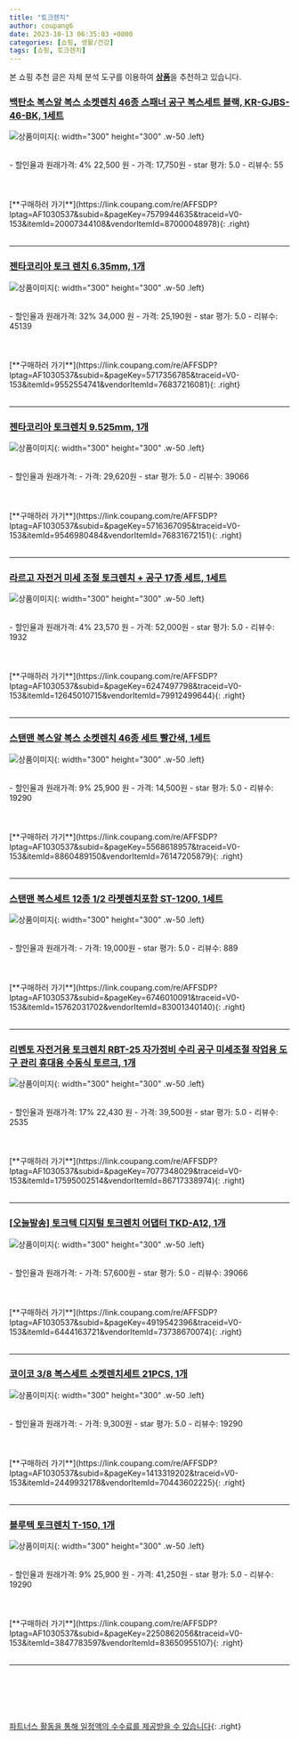 ```yaml
---
title: "토크렌치"
author: coupang6
date: 2023-10-13 06:35:03 +0800
categories: [쇼핑, 생활/건강]
tags: [쇼핑, 토크렌치]
---
```


본 쇼핑 추천 글은 자체 분석 도구를 이용하여 [**상품**](https://link.coupang.com/a/bao1ui)을 추천하고 있습니다.

### [백탄소 복스알 복스 소켓렌치 46종 스패너 공구 복스세트 블랙, KR-GJBS-46-BK, 1세트](https://link.coupang.com/re/AFFSDP?lptag=AF1030537&subid=&pageKey=7579944635&traceid=V0-153&itemId=20007344108&vendorItemId=87000048978)

![상품이미지](https://thumbnail8.coupangcdn.com/thumbnails/remote/230x230ex/image/vendor_inventory/3aba/fdd97ab49388d972825f76110b82c0c215ec6874c2981306d31a5b7d1c77.jpg){: width="300" height="300" .w-50 .left}


<br>
- 할인율과 원래가격: 4%  22,500   원
- 가격: 17,750원
- star 평가: 5.0
- 리뷰수: 55
<br>
<br>
<br>
<br>
[**구매하러 가기**](https://link.coupang.com/re/AFFSDP?lptag=AF1030537&subid=&pageKey=7579944635&traceid=V0-153&itemId=20007344108&vendorItemId=87000048978){: .right}
<br>
<br>

---

### [젠타코리아 토크 렌치 6.35mm, 1개](https://link.coupang.com/re/AFFSDP?lptag=AF1030537&subid=&pageKey=5717356785&traceid=V0-153&itemId=9552554741&vendorItemId=76837216081)

![상품이미지](https://thumbnail6.coupangcdn.com/thumbnails/remote/230x230ex/image/rs_quotation_api/qqm4r6dg/bf4e35f6d68946fcb2d03923a97c3d93.jpg){: width="300" height="300" .w-50 .left}


<br>
- 할인율과 원래가격: 32%  34,000   원
- 가격: 25,190원
- star 평가: 5.0
- 리뷰수: 45139
<br>
<br>
<br>
<br>
[**구매하러 가기**](https://link.coupang.com/re/AFFSDP?lptag=AF1030537&subid=&pageKey=5717356785&traceid=V0-153&itemId=9552554741&vendorItemId=76837216081){: .right}
<br>
<br>

---

### [젠타코리아 토크렌치 9.525mm, 1개](https://link.coupang.com/re/AFFSDP?lptag=AF1030537&subid=&pageKey=5716367095&traceid=V0-153&itemId=9546980484&vendorItemId=76831672151)

![상품이미지](https://thumbnail8.coupangcdn.com/thumbnails/remote/230x230ex/image/retail/images/2021/06/22/14/9/17055ae9-9f49-40a6-a91d-4be1c91eb549.jpg){: width="300" height="300" .w-50 .left}


<br>
- 할인율과 원래가격: 
- 가격: 29,620원
- star 평가: 5.0
- 리뷰수: 39066
<br>
<br>
<br>
<br>
[**구매하러 가기**](https://link.coupang.com/re/AFFSDP?lptag=AF1030537&subid=&pageKey=5716367095&traceid=V0-153&itemId=9546980484&vendorItemId=76831672151){: .right}
<br>
<br>

---

### [라르고 자전거 미세 조절 토크렌치 + 공구 17종 세트, 1세트](https://link.coupang.com/re/AFFSDP?lptag=AF1030537&subid=&pageKey=6247497798&traceid=V0-153&itemId=12645010715&vendorItemId=79912499644)

![상품이미지](https://thumbnail8.coupangcdn.com/thumbnails/remote/230x230ex/image/retail/images/2021/12/21/14/9/1cbe6666-1fbf-4bab-bd6e-5170d4457ae9.jpg){: width="300" height="300" .w-50 .left}


<br>
- 할인율과 원래가격: 4%  23,570   원
- 가격: 52,000원
- star 평가: 5.0
- 리뷰수: 1932
<br>
<br>
<br>
<br>
[**구매하러 가기**](https://link.coupang.com/re/AFFSDP?lptag=AF1030537&subid=&pageKey=6247497798&traceid=V0-153&itemId=12645010715&vendorItemId=79912499644){: .right}
<br>
<br>

---

### [스탠맨 복스알 복스 소켓렌치 46종 세트 빨간색, 1세트](https://link.coupang.com/re/AFFSDP?lptag=AF1030537&subid=&pageKey=5568618957&traceid=V0-153&itemId=8860489150&vendorItemId=76147205879)

![상품이미지](https://thumbnail7.coupangcdn.com/thumbnails/remote/230x230ex/image/retail/images/1107022145102502-5b99ae33-e91d-432e-bcd3-5b5d76c94d10.jpg){: width="300" height="300" .w-50 .left}


<br>
- 할인율과 원래가격: 9%  25,900   원
- 가격: 14,500원
- star 평가: 5.0
- 리뷰수: 19290
<br>
<br>
<br>
<br>
[**구매하러 가기**](https://link.coupang.com/re/AFFSDP?lptag=AF1030537&subid=&pageKey=5568618957&traceid=V0-153&itemId=8860489150&vendorItemId=76147205879){: .right}
<br>
<br>

---

### [스탠맨 복스세트 12종 1/2 라쳇렌치포함 ST-1200, 1세트](https://link.coupang.com/re/AFFSDP?lptag=AF1030537&subid=&pageKey=6746010091&traceid=V0-153&itemId=15762031702&vendorItemId=83001340140)

![상품이미지](https://thumbnail7.coupangcdn.com/thumbnails/remote/230x230ex/image/vendor_inventory/131d/a5c896723d1a1c43bbb4281d155096833863ba96a778ebbffdb35fb96797.jpg){: width="300" height="300" .w-50 .left}


<br>
- 할인율과 원래가격: 
- 가격: 19,000원
- star 평가: 5.0
- 리뷰수: 889
<br>
<br>
<br>
<br>
[**구매하러 가기**](https://link.coupang.com/re/AFFSDP?lptag=AF1030537&subid=&pageKey=6746010091&traceid=V0-153&itemId=15762031702&vendorItemId=83001340140){: .right}
<br>
<br>

---

### [리벤토 자전거용 토크렌치 RBT-25 자가정비 수리 공구 미세조절 작업용 도구 관리 휴대용 수동식 토르크, 1개](https://link.coupang.com/re/AFFSDP?lptag=AF1030537&subid=&pageKey=7077348029&traceid=V0-153&itemId=17595002514&vendorItemId=86717338974)

![상품이미지](https://thumbnail10.coupangcdn.com/thumbnails/remote/230x230ex/image/vendor_inventory/9b7c/2f0011daadb461ba66a54e06c72067be560984e9cf864f86a86e0493c27a.jpg){: width="300" height="300" .w-50 .left}


<br>
- 할인율과 원래가격: 17%  22,430   원
- 가격: 39,500원
- star 평가: 5.0
- 리뷰수: 2535
<br>
<br>
<br>
<br>
[**구매하러 가기**](https://link.coupang.com/re/AFFSDP?lptag=AF1030537&subid=&pageKey=7077348029&traceid=V0-153&itemId=17595002514&vendorItemId=86717338974){: .right}
<br>
<br>

---

### [[오늘발송] 토크텍 디지털 토크렌치 어댑터 TKD-A12, 1개](https://link.coupang.com/re/AFFSDP?lptag=AF1030537&subid=&pageKey=4919542396&traceid=V0-153&itemId=6444163721&vendorItemId=73738670074)

![상품이미지](https://thumbnail7.coupangcdn.com/thumbnails/remote/230x230ex/image/vendor_inventory/3230/01da4003dc0939833a425afa2b5868e98a30f0c199e71f967a97321c3603.jpg){: width="300" height="300" .w-50 .left}


<br>
- 할인율과 원래가격: 
- 가격: 57,600원
- star 평가: 5.0
- 리뷰수: 39066
<br>
<br>
<br>
<br>
[**구매하러 가기**](https://link.coupang.com/re/AFFSDP?lptag=AF1030537&subid=&pageKey=4919542396&traceid=V0-153&itemId=6444163721&vendorItemId=73738670074){: .right}
<br>
<br>

---

### [코이코 3/8 복스세트 소켓렌치세트 21PCS, 1개](https://link.coupang.com/re/AFFSDP?lptag=AF1030537&subid=&pageKey=1413319202&traceid=V0-153&itemId=2449932178&vendorItemId=70443602225)

![상품이미지](https://thumbnail7.coupangcdn.com/thumbnails/remote/230x230ex/image/vendor_inventory/58da/82362cdbce3f47cb4a15f6ff00f94d7ec2c33a01b0644f6e944863789e8a.jpg){: width="300" height="300" .w-50 .left}


<br>
- 할인율과 원래가격: 
- 가격: 9,300원
- star 평가: 5.0
- 리뷰수: 19290
<br>
<br>
<br>
<br>
[**구매하러 가기**](https://link.coupang.com/re/AFFSDP?lptag=AF1030537&subid=&pageKey=1413319202&traceid=V0-153&itemId=2449932178&vendorItemId=70443602225){: .right}
<br>
<br>

---

### [블루텍 토크렌치 T-150, 1개](https://link.coupang.com/re/AFFSDP?lptag=AF1030537&subid=&pageKey=2250862056&traceid=V0-153&itemId=3847783597&vendorItemId=83650955107)

![상품이미지](https://thumbnail8.coupangcdn.com/thumbnails/remote/230x230ex/image/vendor_inventory/23f9/766141cf0b72f9fbd30ced70e8509c7ad1e5c2c479f26c56ca6ae7151c48.jpg){: width="300" height="300" .w-50 .left}


<br>
- 할인율과 원래가격: 9%  25,900   원
- 가격: 41,250원
- star 평가: 5.0
- 리뷰수: 19290
<br>
<br>
<br>
<br>
[**구매하러 가기**](https://link.coupang.com/re/AFFSDP?lptag=AF1030537&subid=&pageKey=2250862056&traceid=V0-153&itemId=3847783597&vendorItemId=83650955107){: .right}
<br>
<br>

---
<br><br><br><br><br> [파트너스 활동을 통해 일정액의 수수료를 제공받을 수 있습니다](https://link.coupang.com/a/bao1ui){: .right}